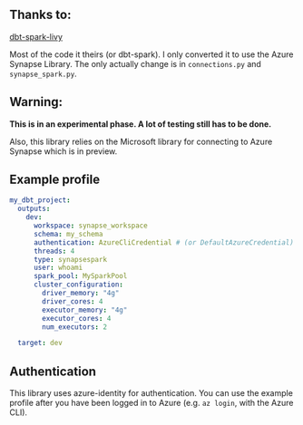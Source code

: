 ## Thanks to:
[dbt-spark-livy ](https://github.com/cloudera/dbt-spark-livy)

Most of the code it theirs (or dbt-spark). I only converted it to use the Azure 
Synapse Library. The only actually change is in `connections.py` and 
`synapse_spark.py`.

## Warning:
**This is in an experimental phase. A lot of testing still has to be done.**

Also, this library relies on the Microsoft library for connecting to Azure
Synapse which is in preview.

## Example profile
```yaml
my_dbt_project:
  outputs:
    dev:
      workspace: synapse_workspace
      schema: my_schema
      authentication: AzureCliCredential # (or DefaultAzureCredential)
      threads: 4
      type: synapsespark
      user: whoami
      spark_pool: MySparkPool
      cluster_configuration:
        driver_memory: "4g"
        driver_cores: 4
        executor_memory: "4g"
        executor_cores: 4
        num_executors: 2

  target: dev

```

## Authentication
This library uses azure-identity for authentication. You can use the example
profile after you have been logged in to Azure (e.g. `az login`, with the Azure
CLI).
